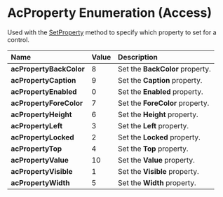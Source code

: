 
# AcProperty Enumeration (Access)

Used with the  [SetProperty](32347eb6-115d-36c5-4c18-eab7e7422b78.md) method to specify which property to set for a control.



|**Name**|**Value**|**Description**|
|:-----|:-----|:-----|
| **acPropertyBackColor**|8|Set the  **BackColor** property.|
| **acPropertyCaption**|9|Set the  **Caption** property.|
| **acPropertyEnabled**|0|Set the  **Enabled** property.|
| **acPropertyForeColor**|7|Set the  **ForeColor** property.|
| **acPropertyHeight**|6|Set the  **Height** property.|
| **acPropertyLeft**|3|Set the  **Left** property.|
| **acPropertyLocked**|2|Set the  **Locked** property.|
| **acPropertyTop**|4|Set the  **Top** property.|
| **acPropertyValue**|10|Set the  **Value** property.|
| **acPropertyVisible**|1|Set the  **Visible** property.|
| **acPropertyWidth**|5|Set the  **Width** property.|
